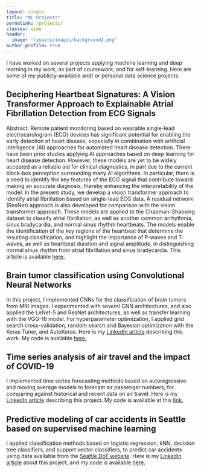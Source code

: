 ```yaml
---
layout: single
title: "ML Projects"
permalink: /projects/
classes: wide
header:
  image: "/assets/images/background2.png"
author_profile: true
---
```


I have worked on several projects applying machine learning and deep learning in my work, as part of coursework, and for self-learning. Here are some of my publicly-available and/ or personal data science projects.

## Deciphering Heartbeat Signatures: A Vision Transformer Approach to Explainable Atrial Fibrillation Detection from ECG Signals

Abstract: Remote patient monitoring based on wearable single-lead electrocardiogram (ECG) devices has significant potential for enabling the early detection of heart disease, especially in combination with artificial intelligence (AI) approaches for automated heart disease detection. There have been prior studies applying AI approaches based on deep learning for heart disease detection. However, these models are yet to be widely accepted as a reliable aid for clinical diagnostics, in part due to the current black-box perception surrounding many AI algorithms. In particular, there is a need to identify the key features of the ECG signal that contribute toward making an accurate diagnosis, thereby enhancing the interpretability of the model. In the present study, we develop a vision transformer approach to identify atrial fibrillation based on single-lead ECG data. A residual network (ResNet) approach is also developed for comparison with the vision transformer approach. These models are applied to the Chapman-Shaoxing dataset to classify atrial fibrillation, as well as another common arrhythmia, sinus bradycardia, and normal sinus rhythm heartbeats. The models enable the identification of the key regions of the heartbeat that determine the resulting classification, and highlight the importance of P-waves and T-waves, as well as heartbeat duration and signal amplitude, in distinguishing normal sinus rhythm from atrial fibrillation and sinus bradycardia. This article is available [here.](https://arxiv.org/abs/2402.09474)

## Brain tumor classification using Convolutional Neural Networks

In this project, I implemented CNNs for the classification of brain tumors from MRI images. I experimented with several CNN architectures, and also applied the LeNet-5 and ResNet architectures, as well as transfer learning with the VGG-16 model.  For hyperparameter optimization, I applied grid search cross-validation, random search and Bayesian optimization with the Keras Tuner, and AutoKeras. Here is my [LinkedIn article](https://www.linkedin.com/pulse/deep-learning-brain-tumor-classification-aruna-mohan/) describing this work. My code is available [here.](https://github.com/a-mohan1/CNN-image-classification)

## Time series analysis of air travel and the impact of COVID-19

I implemented time series forecasting methods based on autoregressive and moving average models to forecast air passenger numbers, for comparing against historical and recent data on air travel. Here is my [LinkedIn article](https://www.linkedin.com/pulse/time-series-analysis-air-travel-impact-covid-19-aruna-mohan/) describing this project. My code is available at this [link.](https://github.com/a-mohan1/Time-series-analysis)

## Predictive modeling of car accidents in Seattle based on supervised machine learning

I applied classification methods based on logistic regression, kNN, decision tree classifiers, and  support vector classifiers, to predict car accidents using data available from the [Seattle DoT website](https://gisdata.seattle.gov/server/rest/services/SDOT/SDOT_Collisions/MapServer/0). Here is my 
[LinkedIn article](https://www.linkedin.com/pulse/predictive-modeling-car-accidents-seattle-aruna-mohan/) about this project, and my code is available [here.](https://github.com/a-mohan1/ML-Classification)
